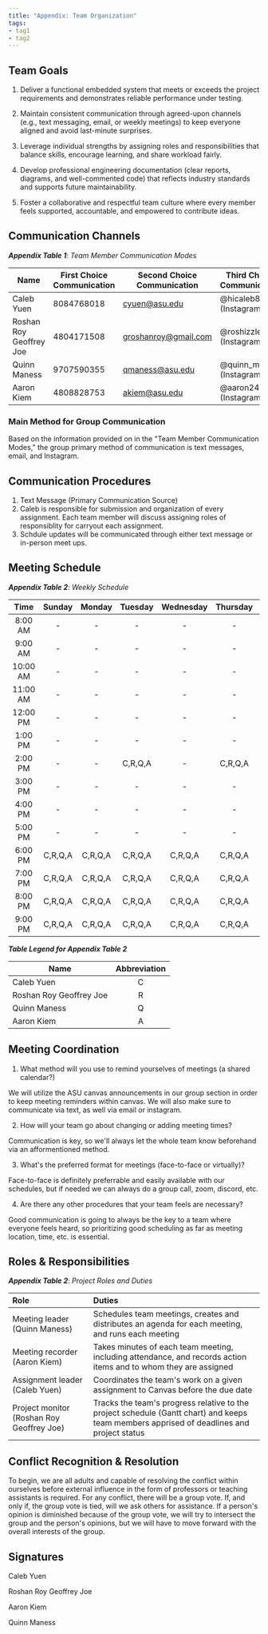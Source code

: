 ```yaml
---
title: "Appendix: Team Organization"
tags:
- tag1
- tag2
---
```


## Team Goals

1. Deliver a functional embedded system that meets or exceeds the project requirements and demonstrates reliable performance under testing.

2. Maintain consistent communication through agreed-upon channels (e.g., text  messaging, email, or weekly meetings) to keep everyone aligned and avoid last-minute surprises.

3. Leverage individual strengths by assigning roles and responsibilities that balance skills, encourage learning, and share workload fairly.

4. Develop professional engineering documentation (clear reports, diagrams, and well-commented code) that reflects industry standards and supports future maintainability.

5. Foster a collaborative and respectful team culture where every member feels supported, accountable, and empowered to contribute ideas.

## Communication Channels

_**Appendix Table 1**: Team Member Communication Modes_

|Name                 | First Choice Communication | Second Choice Communication | Third Choice Communication |
|---------------------|----------------------------|-----------------------------|----------------------------|
|Caleb Yuen           |      8084768018       |            cyuen@asu.edu            |       @hicaleb808 (Instagram)       |
|Roshan Roy Geoffrey Joe | 4804171508 | groshanroy@gmail.com | @roshizzle64 (Instagram) |
|Quinn Maness |  9707590355 | qmaness@asu.edu | @quinn_maness (Instagram) |
|Aaron Kiem |  4808828753 | akiem@asu.edu | @aaron24690 (Instagram) |

### Main Method for Group Communication

Based on the information provided on in the "Team Member Communication Modes," the group primary method of communication is text messages, email, and Instagram.
 
## Communication Procedures

1. Text Message (Primary Communication Source)
2. Caleb is responsible for submission and organization of every assignment. Each team member will discuss assigning roles of responsiblity for carryout each assignment.
3. Schdule updates will be communicated through either text message or in-person meet ups.

## Meeting Schedule

_**Appendix Table 2**: Weekly Schedule_

| Time | Sunday | Monday | Tuesday | Wednesday | Thursday | Friday | Saturday |
| :------: | :----: | :----: | :----: | :----: | :----: | :----: | :-----: |
| 8:00 AM  |    -    |    -    |    -    |    -    |    -    | - |    -    |
| 9:00 AM  |    -    |    -    |    -    |    -    |    -    | - |    -    |
| 10:00 AM |    -    |    -    |    -    |    -    |    -    | - |    -    |
| 11:00 AM |    -    |    -    |    -    |    -    |    -    | - | C,R,Q,A |
| 12:00 PM |    -    |    -    |    -    |    -    |    -    | - | C,R,Q,A |
| 1:00 PM  |    -    |    -    |    -    |    -    |    -    | - | C,R,Q,A |
| 2:00 PM  |    -    |    -    | C,R,Q,A |    -    | C,R,Q,A | - | C,R,Q,A |
| 3:00 PM  |    -    |    -    |    -    |    -    |    -    | - | C,R,Q,A |
| 4:00 PM  |    -    |    -    |    -    |    -    |    -    | - | C,R,Q,A |
| 5:00 PM  |    -    |    -    |    -    |    -    |    -    | - | C,R,Q,A |
| 6:00 PM  | C,R,Q,A | C,R,Q,A | C,R,Q,A | C,R,Q,A | C,R,Q,A | - | C,R,Q,A |
| 7:00 PM  | C,R,Q,A | C,R,Q,A | C,R,Q,A | C,R,Q,A | C,R,Q,A | - | C,R,Q,A |
| 8:00 PM  | C,R,Q,A | C,R,Q,A | C,R,Q,A | C,R,Q,A | C,R,Q,A | - | C,R,Q,A |
| 9:00 PM  | C,R,Q,A | C,R,Q,A | C,R,Q,A | C,R,Q,A | C,R,Q,A | - | C,R,Q,A |
_**Table Legend for Appendix Table 2**_

| Name | Abbreviation |
| ----- | :------: |
| Caleb Yuen | C |
| Roshan Roy Geoffrey Joe | R |
| Quinn Maness | Q |
| Aaron Kiem | A |


## Meeting Coordination

1. What method will you use to remind yourselves of meetings (a shared calendar?) 

We will utilize the ASU canvas announcements in our group section in order to keep meeting reminders within canvas. We will also make sure to communicate via text, as well via email or instagram.

2. How will your team go about changing or adding meeting times?

Communication is key, so we'll always let the whole team know beforehand via an afformentioned method.

3. What's the preferred format for meetings (face-to-face or virtually)?

Face-to-face is definitely preferrable and easily available with our schedules, but if needed we can always do a group call, zoom, discord, etc.

4. Are there any other procedures that your team feels are necessary?

Good communication is going to always be the key to a team where everyone feels heard, so prioritizing good scheduling as far as meeting location, time, etc. is essential.


## Roles & Responsibilities

_**Appendix Table 2**: Project Roles and Duties_

| **Role**          | **Duties**                                                                                                                                |
| :---------------- | :---------------------------------------------------------------------------------------------------------------------------------------- |
| Meeting leader (Quinn Maness) | Schedules team meetings, creates and distributes an agenda for each meeting, and runs each meeting                                        |
| Meeting recorder (Aaron Kiem) | Takes minutes of each team meeting, including attendance, and records action items and to whom they are assigned                          |
| Assignment leader (Caleb Yuen) | Coordinates the team's work on a given assignment to Canvas before the due date                                                           |
| Project monitor (Roshan Roy Geoffrey Joe) | Tracks the team's progress relative to the project schedule (Gantt chart) and keeps team members apprised of deadlines and project status |

## Conflict Recognition & Resolution

To begin, we are all adults and capable of resolving the conflict within ourselves before external influence in the form of professors or teaching assistants is required. For any conflict, there will be a group vote. If, and only if, the group vote is tied, will we ask others for assistance. If a person's opinion is diminished because of the group vote, we will try to intersect the group and the person's opinions, but we will have to move forward with the overall interests of the group.


## Signatures

Caleb Yuen

Roshan Roy Geoffrey Joe

Aaron Kiem

Quinn Maness
